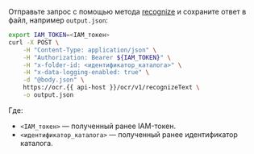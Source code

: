 Отправьте запрос с помощью метода [recognize](../../vision/ocr/api-ref/TextRecognition/recognize.md) и сохраните ответ в файл, например `output.json`:

```bash
export IAM_TOKEN=<IAM_токен>
curl -X POST \
    -H "Content-Type: application/json" \
    -H "Authorization: Bearer ${IAM_TOKEN}" \
    -H "x-folder-id: <идентификатор_каталога>" \
    -H "x-data-logging-enabled: true" \
    -d "@body.json" \
    https://ocr.{{ api-host }}/ocr/v1/recognizeText \
    -o output.json
```

Где:
* `<IAM_токен>` — полученный ранее IAM-токен.
* `<идентификатор_каталога>` — полученный ранее идентификатор каталога.
